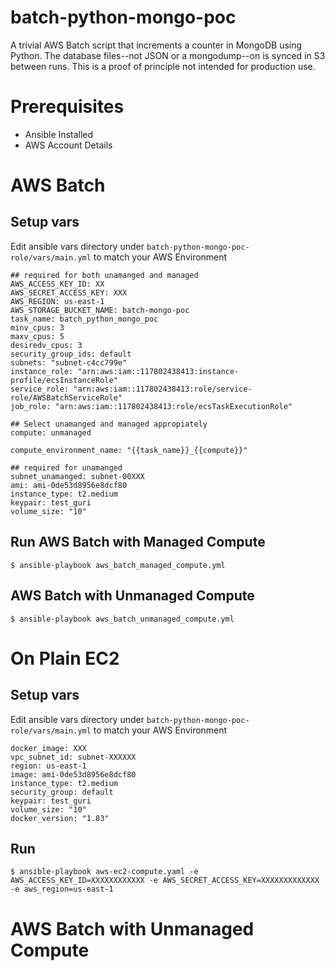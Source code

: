 # batch-python-mongo-poc

 A trivial AWS Batch script that increments a counter in MongoDB using Python. The database files--not JSON or a mongodump--on is synced in  S3 between runs. This is a proof of principle not intended for production use.

# Prerequisites

* Ansible Installed
* AWS Account Details

# AWS Batch

## Setup vars
Edit ansible vars directory under `batch-python-mongo-poc-role/vars/main.yml` to match your AWS Environment

```
## required for both unamanged and managed
AWS_ACCESS_KEY_ID: XX
AWS_SECRET_ACCESS_KEY: XXX
AWS_REGION: us-east-1
AWS_STORAGE_BUCKET_NAME: batch-mongo-poc
task_name: batch_python_mongo_poc
minv_cpus: 3
maxv_cpus: 5
desiredv_cpus: 3
security_group_ids: default
subnets: "subnet-c4cc799e"
instance_role: "arn:aws:iam::117802438413:instance-profile/ecsInstanceRole"
service_role: "arn:aws:iam::117802438413:role/service-role/AWSBatchServiceRole"
job_role: "arn:aws:iam::117802438413:role/ecsTaskExecutionRole"

## Select unamanged and managed appropiately
compute: unmanaged

compute_environment_name: "{{task_name}}_{{compute}}"

## required for unamanged
subnet_unamanged: subnet-00XXX
ami: ami-0de53d8956e8dcf80
instance_type: t2.medium
keypair: test_guri
volume_size: "10"

```


## Run AWS Batch with Managed Compute

```
$ ansible-playbook aws_batch_managed_compute.yml
```

##  AWS Batch with Unmanaged Compute
```
$ ansible-playbook aws_batch_unmanaged_compute.yml
```

# On Plain EC2

## Setup vars
Edit ansible vars directory under `batch-python-mongo-poc-role/vars/main.yml` to match your AWS Environment

```
docker_image: XXX
vpc_subnet_id: subnet-XXXXXX
region: us-east-1
image: ami-0de53d8956e8dcf80
instance_type: t2.medium
security_group: default
keypair: test_guri
volume_size: "10"
docker_version: "1.83"
```

## Run

```
$ ansible-playbook aws-ec2-compute.yaml -e AWS_ACCESS_KEY_ID=XXXXXXXXXXXX -e AWS_SECRET_ACCESS_KEY=XXXXXXXXXXXXX -e aws_region=us-east-1
```

# AWS Batch with Unmanaged Compute

